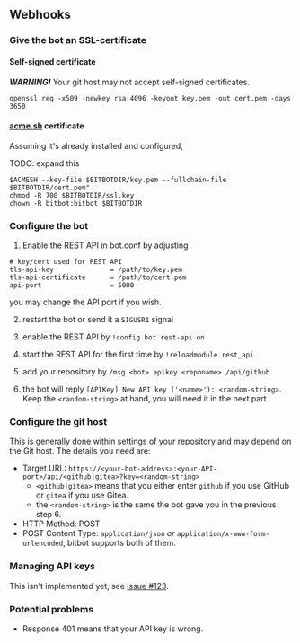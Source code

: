 ## Webhooks

### Give the bot an SSL-certificate

#### Self-signed certificate

***WARNING!*** Your git host may not accept self-signed certificates.

`openssl req -x509 -newkey rsa:4096 -keyout key.pem -out cert.pem -days 3650`

#### [acme.sh](https://github.com/Neilpang/acme.sh) certificate

Assuming it's already installed and configured,

TODO: expand this

```
$ACMESH --key-file $BITBOTDIR/key.pem --fullchain-file $BITBOTDIR/cert.pem"
chmod -R 700 $BITBOTDIR/ssl.key
chown -R bitbot:bitbot $BITBOTDIR
```
### Configure the bot

1. Enable the REST API in bot.conf by adjusting

```
# key/cert used for REST API
tls-api-key              = /path/to/key.pem
tls-api-certificate      = /path/to/cert.pem
api-port                 = 5000
```

you may change the API port if you wish.

2. restart the bot or send it a `SIGUSR1` signal

3. enable the REST API by `!config bot rest-api on`

4. start the REST API for the first time by `!reloadmodule rest_api`

5. add your repository by `/msg <bot> apikey <reponame> /api/github`

6. the bot will reply `[APIKey] New API key ('<name>'): <random-string>`.
   Keep the `<random-string>` at hand, you will need it in the next part.

### Configure the git host

This is generally done within settings of your repository and may depend
on the Git host. The details you need are:

* Target URL: `https://<your-bot-address>:<your-API-port>/api/<github|gitea>?key=<random-string>`
    * `<github|gitea>` means that you either enter `github` if you use
      GitHub or `gitea` if you use Gitea.
    * the `<random-string>` is the same the bot gave you in the previous
      step 6.
* HTTP Method: POST
* POST Content Type: `application/json` *or* `application/x-www-form-urlencoded`,
  bitbot supports both of them.

### Managing API keys

This isn't implemented yet, see [issue #123](https://github.com/jesopo/bitbot/issues/123).

### Potential problems

* Response 401 means that your API key is wrong.
